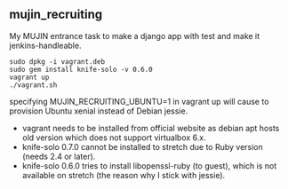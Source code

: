 ## mujin\_recruiting

My MUJIN entrance task to make a django app with test and make it jenkins-handleable.

```
sudo dpkg -i vagrant.deb
sudo gem install knife-solo -v 0.6.0
vagrant up
./vagrant.sh
```

specifying MUJIN\_RECRUITING\_UBUNTU=1 in vagrant up will cause to provision Ubuntu xenial instead of Debian jessie.

- vagrant needs to be installed from official website as debian apt hosts old version which does not support virtualbox 6.x.
- knife-solo 0.7.0 cannot be installed to stretch due to Ruby version (needs 2.4 or later).
- knife-solo 0.6.0 tries to install libopenssl-ruby (to guest), which is not available on stretch (the reason why I stick with jessie).

